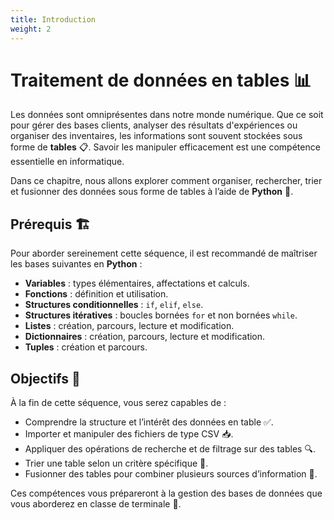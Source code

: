 ```yaml
---
title: Introduction
weight: 2 
---
```


# Traitement de données en tables 📊

Les données sont omniprésentes dans notre monde numérique. Que ce soit pour gérer des bases clients, analyser des résultats d'expériences ou organiser des inventaires, les informations sont souvent stockées sous forme de **tables** 📋. Savoir les manipuler efficacement est une compétence essentielle en informatique.

Dans ce chapitre, nous allons explorer comment organiser, rechercher, trier et fusionner des données sous forme de tables à l’aide de **Python** 🐍.

## Prérequis 🏗️

Pour aborder sereinement cette séquence, il est recommandé de maîtriser les bases suivantes en **Python** :

- **Variables** : types élémentaires, affectations et calculs.
- **Fonctions** : définition et utilisation.
- **Structures conditionnelles** : `if`, `elif`, `else`.
- **Structures itératives** : boucles bornées `for` et non bornées `while`.
- **Listes** : création, parcours, lecture et modification.
- **Dictionnaires** : création, parcours, lecture et modification.
- **Tuples** : création et parcours.

## Objectifs 🎯

À la fin de cette séquence, vous serez capables de :

- Comprendre la structure et l’intérêt des données en table ✅.
- Importer et manipuler des fichiers de type CSV 📥.
- Appliquer des opérations de recherche et de filtrage sur des tables 🔍.
- Trier une table selon un critère spécifique 📌.
- Fusionner des tables pour combiner plusieurs sources d’information 🔗.

Ces compétences vous prépareront à la gestion des bases de données que vous aborderez en classe de terminale 🚀.
